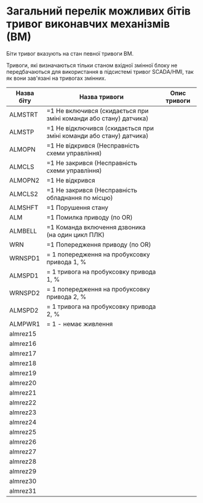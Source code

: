 # Загальний перелік можливих бітів тривог виконавчих механізмів (ВМ)

Біти тривог вказують на стан певної тривоги ВМ. 

Тривоги, які визначаються тільки станом вхідної змінної блоку не передбачаються для використання в підсистемі тривог SCADA/HMI, так як вони зав'язані на тривогах змінних.

| Назва біту | Назва тривоги                                                | Опис тривоги |
| ---------- | ------------------------------------------------------------ | ------------ |
| ALMSTRT    | =1 Не включився (скидається при зміні команди  або стану) датчика) |              |
| ALMSTP     | =1 Не відключився (скидається при зміні команди або стану) датчика) |              |
| ALMOPN     | =1 Не відкрився (Несправність схеми управління)              |              |
| ALMCLS     | =1 Не закрився (Несправність схеми управління)               |              |
| ALMOPN2    | =1 Не відкрився                                              |              |
| ALMCLS2    | =1 Не закрився (Несправність обладнання по місцю)            |              |
| ALMSHFT    | =1 Порушення стану                                           |              |
| ALM        | =1 Помилка приводу (по OR)                                   |              |
| ALMBELL    | =1 Команда включення дзвоника (на один цикл ПЛК)             |              |
| WRN        | =1 Попередження приводу (по OR)                              |              |
| WRNSPD1    | = 1 попередження на пробуксовку привода 1, %                 |              |
| ALMSPD1    | = 1 тривога на пробуксовку привода 1, %                      |              |
| WRNSPD2    | = 1 попередження на пробуксовку привода 2, %                 |              |
| ALMSPD2    | = 1 тривога на пробуксовку привода 2, %                      |              |
| ALMPWR1    | = 1 - немає живлення                                         |              |
| almrez15   |                                                              |              |
| almrez16   |                                                              |              |
| almrez17   |                                                              |              |
| almrez18   |                                                              |              |
| almrez19   |                                                              |              |
| almrez20   |                                                              |              |
| almrez21   |                                                              |              |
| almrez22   |                                                              |              |
| almrez23   |                                                              |              |
| almrez24   |                                                              |              |
| almrez25   |                                                              |              |
| almrez26   |                                                              |              |
| almrez27   |                                                              |              |
| almrez28   |                                                              |              |
| almrez29   |                                                              |              |
| almrez30   |                                                              |              |
| almrez31   |                                                              |              |

 